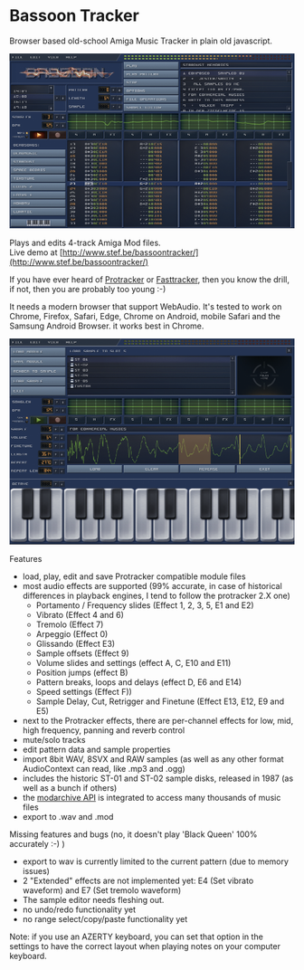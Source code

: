 # Bassoon Tracker

Browser based old-school Amiga Music Tracker in plain old javascript.

![Bassoon Tracker](./skin/screenshot.png?raw=true)

Plays and edits 4-track Amiga Mod files.  
Live demo at [http://www.stef.be/bassoontracker/](http://www.stef.be/bassoontracker/)

If you have ever heard of [Protracker](https://en.wikipedia.org/wiki/Protracker) or [Fasttracker](https://en.wikipedia.org/wiki/FastTracker_2), then you know the drill,   
if not, then you are probably too young :-)

It needs a modern browser that support WebAudio.
It's tested to work on Chrome, Firefox, Safari, Edge, Chrome on Android, mobile Safari and the Samsung Android Browser.
it works best in Chrome.

![Bassoon Tracker](./skin/screenshot2.png?raw=true)

Features
- load, play, edit and save Protracker compatible module files  
- most audio effects are supported (99% accurate, in case of historical differences in playback engines, I tend to follow the protracker 2.X one)
  - Portamento / Frequency slides (Effect 1, 2, 3, 5, E1 and E2)
  - Vibrato (Effect 4 and 6)
  - Tremolo (Effect 7)
  - Arpeggio (Effect 0)
  - Glissando (Effect E3)
  - Sample offsets (Effect 9)
  - Volume slides and settings (effect A, C, E10 and E11)
  - Position jumps (effect B)
  - Pattern breaks, loops and delays (effect D, E6 and E14)
  - Speed settings (Effect F))
  - Sample Delay, Cut, Retrigger and Finetune (Effect E13, E12, E9 and E5)
- next to the Protracker effects, there are per-channel effects for low, mid, high frequency, panning and reverb control
- mute/solo tracks  
- edit pattern data and sample properties  
- import 8bit WAV, 8SVX and RAW samples (as well as any other format AudioContext can read, like .mp3 and .ogg) 
- includes the historic ST-01 and ST-02 sample disks, released in 1987 (as well as a bunch if others)
- the [modarchive API](https://modarchive.org/) is integrated to access many thousands of music files
- export to .wav and .mod

Missing features and bugs (no, it doesn't play 'Black Queen' 100% accurately :-) )
 - export to wav is currently limited to the current pattern (due to memory issues)
 - 2 "Extended" effects are not implemented yet: E4 (Set vibrato waveform) and E7 (Set tremolo waveform)
 - The sample editor needs fleshing out.
 - no undo/redo functionality yet
 - no range select/copy/paste functionality yet
 
Note: if you use an AZERTY keyboard, you can set that option in the settings to have the correct layout when playing notes on your computer keyboard.
